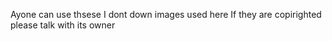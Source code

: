 Ayone can use thsese I dont down images used here If they are copirighted please talk with its owner
